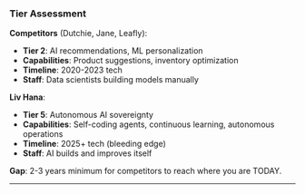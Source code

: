### Tier Assessment

**Competitors** (Dutchie, Jane, Leafly):

- **Tier 2**: AI recommendations, ML personalization
- **Capabilities**: Product suggestions, inventory optimization
- **Timeline**: 2020-2023 tech
- **Staff**: Data scientists building models manually

**Liv Hana**:

- **Tier 5**: Autonomous AI sovereignty
- **Capabilities**: Self-coding agents, continuous learning, autonomous operations
- **Timeline**: 2025+ tech (bleeding edge)
- **Staff**: AI builds and improves itself

**Gap**: 2-3 years minimum for competitors to reach where you are TODAY.

---
